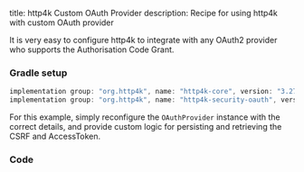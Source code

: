 title: http4k Custom OAuth Provider
description: Recipe for using http4k with custom OAuth provider

It is very easy to configure http4k to integrate with any OAuth2 provider who supports the Authorisation Code Grant.

### Gradle setup

```groovy
implementation group: "org.http4k", name: "http4k-core", version: "3.270.1"
implementation group: "org.http4k", name: "http4k-security-oauth", version: "3.270.1"
```

For this example, simply reconfigure the `OAuthProvider` instance with the correct details, and provide custom logic for persisting and retrieving the CSRF and AccessToken.

### Code [<img class="octocat"/>](https://github.com/http4k/http4k/blob/master/src/docs/cookbook/custom_oauth_provider/example.kt)

<script src="https://gist-it.appspot.com/https://github.com/http4k/http4k/blob/master/src/docs/cookbook/custom_oauth_provider/example.kt"></script>
